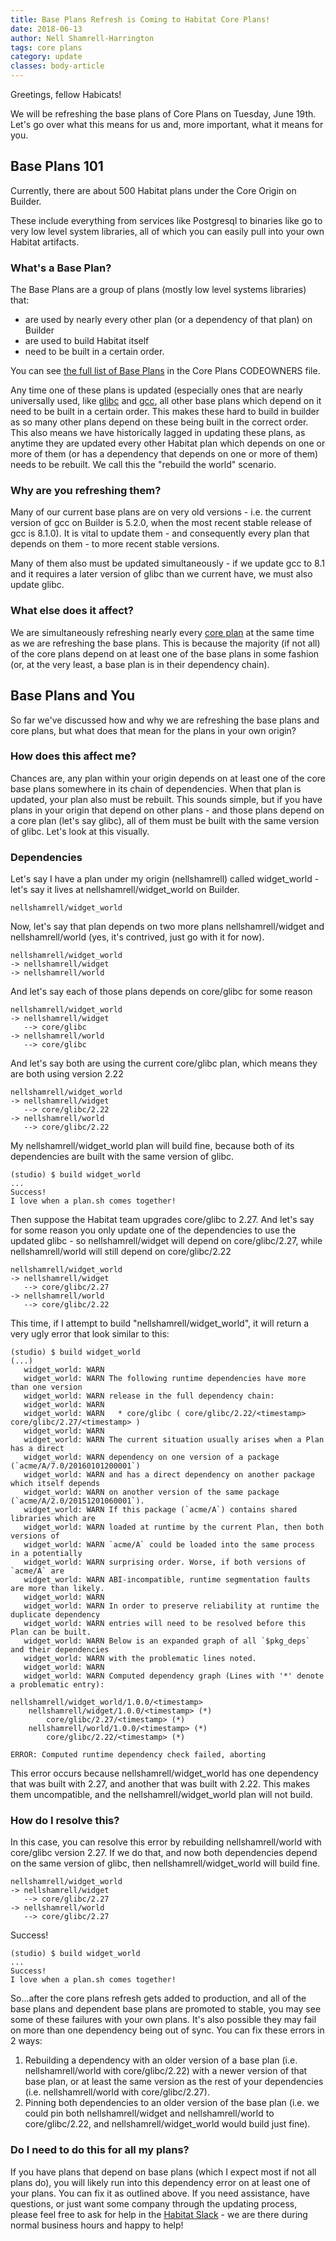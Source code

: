 ```yaml
---
title: Base Plans Refresh is Coming to Habitat Core Plans!
date: 2018-06-13
author: Nell Shamrell-Harrington
tags: core plans
category: update
classes: body-article
---
```


Greetings, fellow Habicats!

We will be refreshing the base plans of Core Plans on Tuesday, June 19th.  Let's go over what this means for us and, more important, what it means for you.

## Base Plans 101

Currently, there are about 500 Habitat plans under the Core Origin on Builder.

These include everything from services like Postgresql to binaries like go to very low level system libraries, all of which you can easily pull into your own Habitat artifacts.

### What's a Base Plan?

The Base Plans are a group of plans (mostly low level systems libraries) that:
* are used by nearly every other plan (or a dependency of that plan) on Builder
* are used to build Habitat itself
* need to be built in a certain order.

You can see [the full list of Base Plans](https://github.com/habitat-sh/core-plans/blob/master/CODEOWNERS) in the Core Plans CODEOWNERS file.

Any time one of these plans is updated (especially ones that are nearly universally used, like [glibc](https://en.wikipedia.org/wiki/GNU_C_Library) and [gcc](https://gcc.gnu.org/), all other base plans which depend on it need to be built in a certain order. This makes these hard to build in builder as so many other plans depend on these being built in the correct order.  This also means we have historically lagged in updating these plans, as anytime they are updated every other Habitat plan which depends on one or more of them (or has a dependency that depends on one or more of them) needs to be rebuilt.  We call this the "rebuild the world" scenario.

### Why are you refreshing them?

Many of our current base plans are on very old versions - i.e. the current version of gcc on Builder is 5.2.0, when the most recent stable release of gcc is 8.1.0).  It is vital to update them - and consequently every plan that depends on them - to more recent stable versions.

Many of them also must be updated simultaneously - if we update gcc to 8.1 and it requires a later version of glibc than we current have, we must also update glibc.

### What else does it affect?

We are simultaneously refreshing nearly every [core plan](https://github.com/habitat-sh/core-plans/) at the same time as we are refreshing the base plans.  This is because the majority (if not all) of the core plans depend on at least one of the base plans in some fashion (or, at the very least, a base plan is in their dependency chain).

## Base Plans and You

So far we've discussed how and why we are refreshing the base plans and core plans, but what does that mean for the plans in your own origin?

### How does this affect me?

Chances are, any plan within your origin depends on at least one of the core base plans somewhere in its chain of dependencies.  When that plan is updated, your plan also must be rebuilt.  This sounds simple, but if you have plans in your origin that depend on other plans - and those plans depend on a core plan (let's say glibc), all of them must be built with the same version of glibc.  Let's look at this visually.

### Dependencies

Let's say I have a plan under my origin (nellshamrell) called widget_world - let's say it lives at nellshamrell/widget_world on Builder.

```
nellshamrell/widget_world
```

Now, let's say that plan depends on two more plans nellshamrell/widget and nellshamrell/world (yes, it's contrived, just go with it for now).

```
nellshamrell/widget_world
-> nellshamrell/widget
-> nellshamrell/world
```

And let's say each of those plans depends on core/glibc for some reason

```
nellshamrell/widget_world
-> nellshamrell/widget
   --> core/glibc
-> nellshamrell/world
   --> core/glibc
```

And let's say both are using the current core/glibc plan, which means they are both using version 2.22

```
nellshamrell/widget_world
-> nellshamrell/widget
   --> core/glibc/2.22
-> nellshamrell/world
   --> core/glibc/2.22
```

My nellshamrell/widget_world plan will build fine, because both of its dependencies are built with the same version of glibc.

```
(studio) $ build widget_world
...
Success!
I love when a plan.sh comes together!
```

Then suppose the Habitat team upgrades core/glibc to 2.27.  And let's say for some reason you only update one of the dependencies to use the updated glibc - so nellshamrell/widget will depend on core/glibc/2.27, while nellshamrell/world will still depend on core/glibc/2.22

```
nellshamrell/widget_world
-> nellshamrell/widget
   --> core/glibc/2.27
-> nellshamrell/world
   --> core/glibc/2.22
```

This time, if I attempt to build "nellshamrell/widget_world", it will return a very ugly error that look similar to this:

```
(studio) $ build widget_world
(...)
   widget_world: WARN
   widget_world: WARN The following runtime dependencies have more than one version
   widget_world: WARN release in the full dependency chain:
   widget_world: WARN
   widget_world: WARN   * core/glibc ( core/glibc/2.22/<timestamp> core/glibc/2.27/<timestamp> )
   widget_world: WARN
   widget_world: WARN The current situation usually arises when a Plan has a direct
   widget_world: WARN dependency on one version of a package (`acme/A/7.0/20160101200001`)
   widget_world: WARN and has a direct dependency on another package which itself depends
   widget_world: WARN on another version of the same package (`acme/A/2.0/20151201060001`).
   widget_world: WARN If this package (`acme/A`) contains shared libraries which are
   widget_world: WARN loaded at runtime by the current Plan, then both versions of
   widget_world: WARN `acme/A` could be loaded into the same process in a potentially
   widget_world: WARN surprising order. Worse, if both versions of `acme/A` are
   widget_world: WARN ABI-incompatible, runtime segmentation faults are more than likely.
   widget_world: WARN
   widget_world: WARN In order to preserve reliability at runtime the duplicate dependency
   widget_world: WARN entries will need to be resolved before this Plan can be built.
   widget_world: WARN Below is an expanded graph of all `$pkg_deps` and their dependencies
   widget_world: WARN with the problematic lines noted.
   widget_world: WARN
   widget_world: WARN Computed dependency graph (Lines with '*' denote a problematic entry):

nellshamrell/widget_world/1.0.0/<timestamp>
    nellshamrell/widget/1.0.0/<timestamp> (*)
        core/glibc/2.27/<timestamp> (*)
    nellshamrell/world/1.0.0/<timestamp> (*)
        core/glibc/2.22/<timestamp> (*)

ERROR: Computed runtime dependency check failed, aborting
```

This error occurs because nellshamrell/widget_world has one dependency that was built with 2.27, and another that was built with 2.22.  This makes them uncompatible, and the nellshamrell/widget_world plan will not build.

### How do I resolve this?

In this case, you can resolve this error by rebuilding nellshamrell/world with core/glibc version 2.27.  If we do that, and now both dependencies depend on the same version of glibc, then nellshamrell/widget_world will build fine.

```
nellshamrell/widget_world
-> nellshamrell/widget
   --> core/glibc/2.27
-> nellshamrell/world
   --> core/glibc/2.27
```

Success!

```
(studio) $ build widget_world
...
Success!
I love when a plan.sh comes together!
```

So...after the core plans refresh gets added to production, and all of the base plans and dependent base plans are promoted to stable, you may see some of these failures with your own plans.  It's also possible they may fail on more than one dependency being out of sync.  You can fix these errors in 2 ways:
1) Rebuilding a dependency with an older version of a base plan (i.e. nellshamrell/world with core/glibc/2.22) with a newer version of that base plan, or at least the same version as the rest of your dependencies (i.e. nellshamrell/world with core/glibc/2.27).
2) Pinning both dependencies to an older version of the base plan (i.e. we could pin both nellshamrell/widget and nellshamrell/world to core/glibc/2.22, and nellshamrell/widget_world would build just fine).

### Do I need to do this for all my plans?

If you have plans that depend on base plans (which I expect most if not all plans do), you will likely run into this dependency error on at least one of your plans.  You can fix it as outlined above.  If you need assistance, have questions, or just want some company through the updating process, please feel free to ask for help in the [Habitat Slack](http://slack.habitat.sh/) - we are there during normal business hours and happy to help!